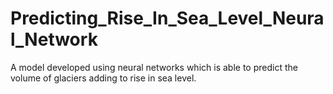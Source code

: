 # Predicting_Rise_In_Sea_Level_Neural_Network
A model developed using neural networks which is able to predict the volume of glaciers adding to rise in sea level.
